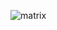 ![matrix](https://s37vla.storage.yandex.net/rdisk/2a79f9efcaf9f4cc7664d33c7a179b035fbf1d51cd3e50f60635eed5c1d144d5/5ff40c98/rWrGw1jWm9zdlHtFJwpGgwRL2ODWPIQ0NLUgbbPUvrhXbF_Bm0zaeToPCXpVkiSO3JUDf8iN3Bqu3CBC9yaNvw==?uid=96074466&filename=%2318%20-%20matrix.png&disposition=inline&hash=&limit=0&content_type=image%2Fpng&owner_uid=96074466&fsize=105363&hid=b5517a388434789702ca5b538b08e090&media_type=image&tknv=v2&etag=256f7088280522b7bf1fb6b1e37b1861&rtoken=maZB4CiAHplA&force_default=yes&ycrid=na-79af23e2568930674c9c8af6be9dbcea-downloader17f&ts=5b821a52a5600&s=7141d67dc4be30581df701b807bddafa979952949df38cff9514ee8bcc5cd16f&pb=U2FsdGVkX19mMHDFkH5yUSHCD-cnG4Y-PRJZU5rhE5OhgfjFwJbGpyhBjUrLq-GNYkYxXqv81ha9jzebN7gmB5Kkj1csO7V3iSI4sLxi_ZM)
